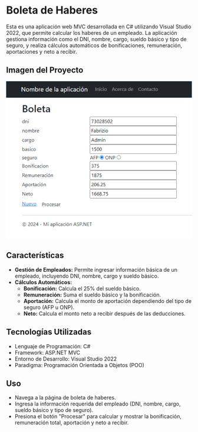# Boleta de Haberes
Esta es una aplicación web MVC desarrollada en C# utilizando Visual Studio 2022, que permite calcular los haberes de un empleado. La aplicación gestiona información como el DNI, nombre, cargo, sueldo básico y tipo de seguro, y realiza cálculos automáticos de bonificaciones, remuneración, aportaciones y neto a recibir.

## Imagen del Proyecto

![Imagen de Ejemplo](proyecto.png)

## Características

- **Gestión de Empleados:** Permite ingresar información básica de un empleado, incluyendo DNI, nombre, cargo y sueldo básico.
- **Cálculos Automáticos:**
  - **Bonificación:** Calcula el 25% del sueldo básico.
  - **Remuneración:** Suma el sueldo básico y la bonificación.
  - **Aportación:** Calcula el monto de aportación dependiendo del tipo de seguro (AFP u ONP).
  - **Neto:** Calcula el monto neto a recibir después de las deducciones.

## Tecnologías Utilizadas
- Lenguaje de Programación: C#
- Framework: ASP.NET MVC
- Entorno de Desarrollo: Visual Studio 2022
- Paradigma: Programación Orientada a Objetos (POO)

## Uso
- Navega a la página de boleta de haberes.
- Ingresa la información requerida del empleado (DNI, nombre, cargo, sueldo básico y tipo de seguro).
- Presiona el botón "Procesar" para calcular y mostrar la bonificación, remuneración total, aportación y neto a recibir.
